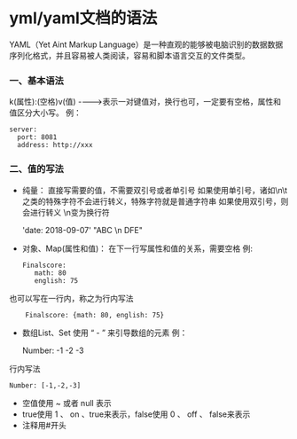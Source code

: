 # yml/yaml文档的语法

YAML（Yet Aint Markup Language）是一种直观的能够被电脑识别的数据数据序列化格式，并且容易被人类阅读，容易和脚本语言交互的文件类型。
### 一、基本语法
 k(属性):(空格)v(值) ---->表示一对键值对，换行也可，一定要有空格，属性和值区分大小写。
例：

    server:
      port: 8081
	  address: http://xxx

### 二、值的写法
 * 纯量：
直接写需要的值，不需要双引号或者单引号
如果使用单引号，诸如\n\t之类的特殊字符不会进行转义，特殊字符就是普通字符串
如果使用双引号，则会进行转义 \n变为换行符


      'date: 2018-09-07'
      "ABC \n DFE"



 * 对象、Map(属性和值)：
在下一行写属性和值的关系，需要空格
例:



       Finalscore:
		  math: 80
		  english: 75



也可以写在一行内，称之为行内写法


        Finalscore: {math: 80, english: 75}

		
 * 数组List、Set
使用 “ - ” 来引导数组的元素
例：

    
	Number:
	 -1
	 -2
	 -3

行内写法

    Number: [-1,-2,-3]


 *  空值使用 ~ 或者 null 表示
 *  true使用 1 、 on 、true来表示，false使用 0 、 off 、 false来表示
 *  注释用#开头